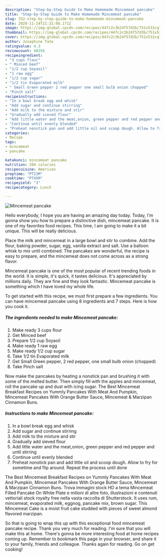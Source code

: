 ```yaml
---
description: "Step-by-Step Guide to Make Homemade Mincemeat pancake"
title: "Step-by-Step Guide to Make Homemade Mincemeat pancake"
slug: 332-step-by-step-guide-to-make-homemade-mincemeat-pancake
date: 2020-11-24T21:31:08.171Z
image: https://img-global.cpcdn.com/recipes/447c2c3b24f57d3b/751x532cq70/mincemeat-pancake-recipe-main-photo.jpg
thumbnail: https://img-global.cpcdn.com/recipes/447c2c3b24f57d3b/751x532cq70/mincemeat-pancake-recipe-main-photo.jpg
cover: https://img-global.cpcdn.com/recipes/447c2c3b24f57d3b/751x532cq70/mincemeat-pancake-recipe-main-photo.jpg
author: Josephine Tate
ratingvalue: 4.3
reviewcount: 40256
recipeingredient:
- "3 cups flour"
- " Minced beef"
- "1/2 cup Soyaoil"
- "1 raw egg"
- "1/2 cup sugar"
- "1/2 tin Evaporated milk"
- " Small Green pepper 2 red pepper one small bulb onion chopped"
- "Pinch salt"
recipeinstructions:
- "In a bowl break egg and whisk"
- "Add sugar and continue stirring"
- "Add milk to the mixture and stir"
- "Gradually add sieved flour"
- "Add little water and the meat,onion, green pepper and red pepper and until stirring"
- "Continue until evenly blended"
- "Preheat nonstick pan and add little oil and scoop dough. Allow to fry for sometime and flip around. Repeat the process until done"
categories:
- Recipe
tags:
- mincemeat
- pancake

katakunci: mincemeat pancake 
nutrition: 204 calories
recipecuisine: American
preptime: "PT23M"
cooktime: "PT45M"
recipeyield: "3"
recipecategory: Lunch

---
```



![Mincemeat pancake](https://img-global.cpcdn.com/recipes/447c2c3b24f57d3b/751x532cq70/mincemeat-pancake-recipe-main-photo.jpg)

Hello everybody, I hope you are having an amazing day today. Today, I'm gonna show you how to prepare a distinctive dish, mincemeat pancake. It is one of my favorites food recipes. This time, I am going to make it a bit unique. This will be really delicious.

Place the milk and mincemeat in a large bowl and stir to combine. Add the flour, baking powder, sugar, egg, vanilla extract and salt. Use a balloon whisk to mix until combined. The pancakes are wonderful, the recipe is easy to prepare, and the mincemeat does not come across as a strong flavor.

Mincemeat pancake is one of the most popular of recent trending foods in the world. It is simple, it's quick, it tastes delicious. It's appreciated by millions daily. They are fine and they look fantastic. Mincemeat pancake is something which I have loved my whole life.


To get started with this recipe, we must first prepare a few ingredients. You can have mincemeat pancake using 8 ingredients and 7 steps. Here is how you cook it.

<!--inarticleads1-->

##### The ingredients needed to make Mincemeat pancake:

1. Make ready 3 cups flour
1. Get  Minced beef
1. Prepare 1/2 cup Soyaoil
1. Make ready 1 raw egg
1. Make ready 1/2 cup sugar
1. Take 1/2 tin Evaporated milk
1. Get  Small Green pepper, 2 red pepper, one small bulb onion (chopped)
1. Take Pinch salt


Now make the pancakes by heating a nonstick pan and brushing it with some of the melted butter. Then simply fill with the apples and mincemeat, roll the pancake up and dust with icing sugar. The Best Mincemeat Breakfast Recipes on Yummly Pancakes With Meat And Pumpkin, Mincemeat Pancakes With Orange Butter Sauce, Mincemeat &amp; Marzipan Cinnamon Buns. 

<!--inarticleads2-->

##### Instructions to make Mincemeat pancake:

1. In a bowl break egg and whisk
1. Add sugar and continue stirring
1. Add milk to the mixture and stir
1. Gradually add sieved flour
1. Add little water and the meat,onion, green pepper and red pepper and until stirring
1. Continue until evenly blended
1. Preheat nonstick pan and add little oil and scoop dough. Allow to fry for sometime and flip around. Repeat the process until done


The Best Mincemeat Breakfast Recipes on Yummly Pancakes With Meat And Pumpkin, Mincemeat Pancakes With Orange Butter Sauce, Mincemeat &amp; Marzipan Cinnamon Buns. Trova immagini stock HD a tema Mincemeat Filled Pancake On White Plate e milioni di altre foto, illustrazioni e contenuti vettoriali stock royalty free nella vasta raccolta di Shutterstock. It uses rum, mincemeat, evaporated milk, eggnog, pancake mix, brown sugar. This Mincemeat Cake is a moist fruit cake studded with pieces of sweet almond flavored marzipan. 

So that is going to wrap this up with this exceptional food mincemeat pancake recipe. Thank you very much for reading. I'm sure that you will make this at home. There's gonna be more interesting food at home recipes coming up. Remember to bookmark this page in your browser, and share it to your family, friends and colleague. Thanks again for reading. Go on get cooking!
